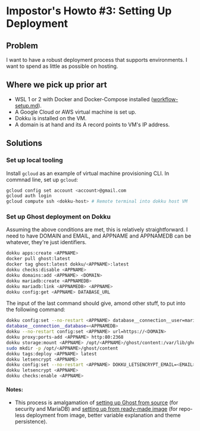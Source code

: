 # Impostor's Howto #3: Setting Up Deployment

## Problem

I want to have a robust deployment process that supports environments.
I want to spend as little as possible on hosting.

## Where we pick up prior art

- WSL 1 or 2 with Docker and Docker-Compose installed ([workflow-setup.md](workflow-setup.md)).
- A Google Cloud or AWS virtual machine is set up.
- Dokku is installed on the VM.
- A domain is at hand and its A record points to VM's IP address.

## Solutions

### Set up local tooling

Install `gcloud` as an example of virtual machine provisioning CLI. In commnad line, set up `gcloud`:

``` bash
gcloud config set account <account>@gmail.com
gcloud auth login
gcloud compute ssh <dokku-host> # Remote terminal into dokku host VM
```

### Set up Ghost deployment on Dokku

Assuming the above conditions are met, this is relatively straightforward. I need to have DOMAIN and EMAIL, and APPNAME and APPNAMEDB can be whatever, they're just identifiers.

``` bash
dokku apps:create <APPNAME>
docker pull ghost:latest
docker tag ghost:latest dokku/<APPNAME>:latest
dokku checks:disable <APPNAME>
dokku domains:add <APPNAME> <DOMAIN>
dokku mariadb:create <APPNAMEDB>
dokku mariadb:link <APPNAMEDB> <APPNAME>
dokku config:get <APPNAME> DATABASE_URL
```

The input of the last command should give, amond other stuff, <PWD> to put into the following command:

``` bash
dokku config:set --no-restart <APPNAME> database__connection__user=mariadb database__connection__password=<PWD> database__connection__host=dokku-mariadb-<APPNAMEDB>
database__connection__database=<APPNAMEDB>
dokku --no-restart config:set <APPNAME> url=https://<DOMAIN>
dokku proxy:ports-add <APPNAME> http:80:2368
dokku storage:mount <APPNAME> /opt/<APPNAME>/ghost/content:/var/lib/ghost/content
sudo mkdir -p /opt/<APPNAME>/ghost/content
dokku tags:deploy <APPNAME> latest
dokku letsencrypt <APPNAME>
dokku config:set --no-restart <APPNAME> DOKKU_LETSENCRYPT_EMAIL=<EMAIL>
dokku letsencrypt <APPNAME>
dokku checks:enable <APPNAME>
```

#### Notes:

- This process is amalgamation of [setting up Ghost from source](https://medium.com/koaandco/running-ghost-on-dokku-paas-3ee95dcf3559) (for security and MariaDB) and [setting up from ready-made image](https://matthisk.com/running-ghost-publishing-on-dokku/) (for repo-less deployment from image, better variable explanation and theme persistence).
